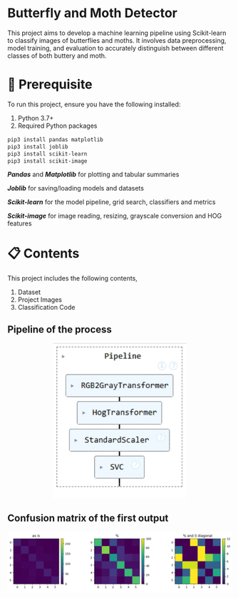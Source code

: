 # Butterfly and Moth Detector
This project aims to develop a machine learning pipeline using Scikit-learn to classify images of butterflies and moths. It involves data preprocessing, model training, and evaluation to accurately distinguish between different classes of both buttery and moth.

# 🔧 Prerequisite
To run this project, ensure you have the following installed:
  1. Python 3.7+
  2. Required Python packages
     
    pip3 install pandas matplotlib 
    pip3 install joblib 
    pip3 install scikit-learn 
    pip3 install scikit-image 
**_Pandas_** and **_Matplotlib_** for plotting and tabular summaries

**_Joblib_** for saving/loading models and datasets

**_Scikit-learn_** for the model pipeline, grid search, classifiers and metrics

**_Scikit-image_** for image reading, resizing, grayscale conversion and HOG features

# 📋 Contents
This project includes the following contents,
  1. Dataset
  2. Project Images
  3. Classification Code

## Pipeline of the process

<div align="center">
  <img src="Project Images/Pipeline.jpg" alt="pipeline" width="300"/>
</div>

## Confusion matrix of the first output 

<div align="center">
  <img src="Project Images/First Confusion Matrix.jpg" alt="CM1" width="800"/>
</div>
